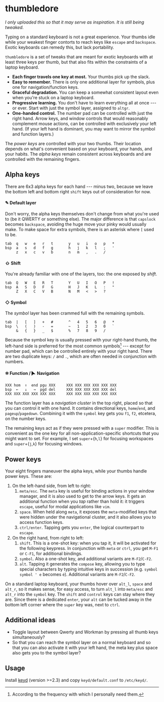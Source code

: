 # thumbledore

*I only uploaded this so that it may serve as inspiration. It is still being 
tweaked.*

Typing on a standard keyboard is not a great experience. Your thumbs 
idle while your weakest finger contorts to reach keys like `escape` and 
`backspace`. Exotic keyboards can remedy this, but lack portability.

`thumbledore` is a set of tweaks that are meant for exotic keyboards 
with at least three keys per thumb, but that also fits within the 
constraints of a laptop keyboard.

-   **Each finger travels one key at most.** Your thumbs pick up the slack.
-   **Easy to remember.** There is only one additional layer for 
    symbols, plus one for navigation/function keys.
-   **Graceful degradation.** You can keep a somewhat consistent layout 
    even when you're stuck on a laptop keyboard.
-   **Progressive learning.** You don't have to learn everything all at 
    once --- or ever. Start with just the symbol layer, assigned to 
    `altgr`.
-   **One-handed control.** The number pad can be controlled with just 
    the right hand. Arrow keys, and window controls that would 
    reasonably complement mouse actions, can be controlled with 
    exclusively your left hand.
    (If your left hand is dominant, you may want to mirror the symbol 
    and function layers.)

The *power keys* are controlled with your two thumbs. Their location 
depends on what's convenient based on your keyboard, your hands, and 
your habits. The *alpha keys* remain consistent across keyboards and are 
controlled with the remaining fingers.


## Alpha keys

There are 6x3 alpha keys for each hand --- minus two, because we leave 
the bottom left and bottom right `shift` keys out of consideration for 
now.

#### ✎ Default layer

Don't worry, the alpha keys themselves don't change from what you're 
used to (be it QWERTY or something else). The major difference is that 
`capslock` becomes `backspace`, avoiding the huge move your pinky would 
usually make. To make space for extra symbols, there is an asterisk 
where `[` used to be.

    tab  q   w   e   r   t       y   u   i   o   p   *
    bsp  a   s   d   f   g       h   j   k   l   ;   '
         z   x   c   v   b       n   m   ,   .   /

#### ⇧ Shift

You're already familiar with one of the layers, too: the one exposed by 
*shift*.

    tab  Q   W   E   R   T       Y   U   I   O   P   !
    bsp  A   S   D   F   G       H   J   K   L   :   "
         Z   X   C   V   B       N   M   <   >   ?

#### ◇ Symbol

The *symbol* layer has been crammed full with the remaining symbols.

    tab  |   [   ]   +   #       ^   4   5   6   @   *
    bsp  \   (   )   -   =       ~   1   2   3   0   `
         &   {   }   _   $       %   7   8   9   /

Because the symbol key is usually pressed with your right-hand thumb, 
the left-hand side is preferred for the most common symbols[^1] --- 
except for number pad, which can be controlled entirely with your right 
hand. There are two duplicate keys: `/` and `.`, which are often needed 
in conjunction with numbers.

[^1]: According to the frequency with which I personally need them.

#### ✲ Function / 🮰 Navigation

    XXX hom  ↑  end pgu XXX     XXX XXX XXX XXX XXX XXX
    bsp  ←   ↓   →  pgd del     XXX XXX XXX XXX XXX del
    XXX XXX XXX XXX XXX XXX     XXX XXX XXX XXX XXX XXX

The function layer has a *navigation cluster* in the top right, placed 
so that you can control it with one hand. It contains directional keys, 
`home`/`end`, and `pageup`/`pagedown`. Combining it with the `symbol` 
key gets you `f1`, `f2`, etcetera, on the number keys.

The remaining keys act as if they were pressed with a `super` modifier. 
This is convenient as the one key for all non-application-specific 
shortcuts that you might want to set. For example, I set 
`super`+{`h`,`l`} for focusing workspaces and `super`+{`j`,`k`} for 
focusing windows.



## Power keys

Your eight fingers maneuver the alpha keys, while your thumbs handle 
power keys. These are:

1.  On the left-hand side, from left to right:
    1.  `meta/esc`. The `meta` key is useful for binding actions in your 
        window manager, and it is also used to get to the arrow keys. It 
        gets an additional function when you *tap* rather than hold it: 
        it triggers `escape`, useful for modal applications like `vim`.
    2.  `space`. When held along `meta`, it exposes the `meta`-modified 
        keys that were hidden under the navigational cluster, and it 
        also allows you to access function keys.
    3.  `ctrl/enter`. Tapping gets you `enter`, the logical counterpart 
        to `escape`.
2.  On the right hand, from right to left:
    1.  `shift`. This is a one-shot key: when you tap it, it will be 
        activated for the following keypress. In conjunction with `meta` 
        or `ctrl`, you get `M-F1` or `C-F1`, for additional bindings.
    2.  `symbol`. Also a one-shot key, and additional variants are 
        `M-F2`/`C-F2`.
    3.  `alt`. Tapping it generates the `compose` key, allowing you to 
        type special characters by typing intuitive keys in succession 
        (e.g. `symbol symbol ' e` becomes `é`). Additional variants are 
        `M-F2`/`C-F2`.

On a standard laptop keyboard, your thumbs hover over `alt_l`, `space` 
and `alt_r`, so it makes sense, for easy access, to turn `alt_l` into 
`meta/esc` and `alt_r` into the `symbol` key. The `shift` and `control` 
keys can stay where they are. Since there is a dedicated `enter`, your 
`alt` can be tucked away in the bottom left corner where the `super` key 
was, next to `ctrl`.


## Additional ideas

-   Toggle layout between Qwerty and Workman by pressing all thumb keys 
    simultaneously?
-   So that you can reach the symbol layer on a normal keyboard and so 
    that you can also activate it with your left hand, the meta key plus 
    space also gets you to the symbol layer?


## Usage

Install [keyd](https://github.com/rvaiya/keyd) (version >=2.3) and copy 
`keyd/default.conf` to `/etc/keyd/`.
